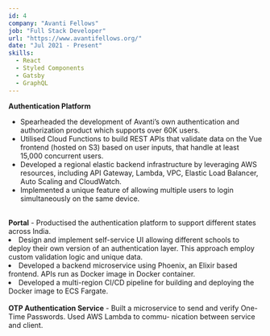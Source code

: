 ```yaml
---
id: 4
company: "Avanti Fellows"
job: "Full Stack Developer"
url: "https://www.avantifellows.org/"
date: "Jul 2021 - Present"
skills:
  - React
  - Styled Components
  - Gatsby
  - GraphQL
---
```


<b>Authentication Platform</b>
- Spearheaded the development of Avanti’s own authentication and authorization product which supports over 60K users.
- Utilised Cloud Functions to build REST APIs that validate data on the Vue frontend (hosted on S3) based on user inputs, that handle at least 15,000 concurrent users.
- Developed a regional elastic backend infrastructure by leveraging AWS resources, including API Gateway, Lambda, VPC, Elastic Load Balancer, Auto Scaling and CloudWatch.
- Implemented a unique feature of allowing multiple users to login simultaneously on the same device.
<br/>
<b>Portal</b>
- Productised the authentication platform to support different states across India.
<li>Design and implement self-service UI allowing different schools to deploy their own version of an authentication layer. This approach employ custom validation logic and unique data.</li>
<li>Developed a backend microservice using Phoenix, an Elixir based frontend. APIs run as Docker image in Docker container.</li>
<li>Developed a multi-region CI/CD pipeline for building and deploying the Docker image to ECS Fargate.</li>
<br/>
<b>OTP Authentication Service</b>
- Built a microservice to send and verify One-Time Passwords. Used AWS Lambda to commu- nication between service and client.

